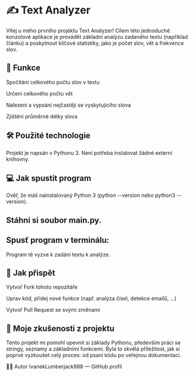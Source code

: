 # ✍️ Text Analyzer
Vítej u mého prvního projektu Text Analyzer!
Cílem této jednoduché konzolové aplikace je provádět základní analýzu zadaného textu (například článku) a poskytnout klíčové statistiky, jako je počet slov, vět a frekvence slov.

## 🚀 Funkce
Spočítání celkového počtu slov v textu

Určení celkového počtu vět

Nalezení a vypsání nejčastěji se vyskytujícího slova

Zjištění průměrné délky slova

## 🛠️ Použité technologie
Projekt je napsán v Pythonu 3.
Není potřeba instalovat žádné externí knihovny.

## 💻 Jak spustit program
Ověř, že máš nainstalovaný Python 3 (python --version nebo python3 --version).

## Stáhni si soubor main.py.

## Spusť program v terminálu:

<bash python main.py>
Program tě vyzve k zadání textu k analýze.

## 📝 Jak přispět
Vytvoř Fork tohoto repozitáře

Uprav kód, přidej nové funkce (např. analýza čísel, detekce emailů, ...)

Vytvoř Pull Request se svými změnami

## 📌 Moje zkušenosti z projektu
Tento projekt mi pomohl upevnit si základy Pythonu, především práci se stringy, seznamy a základními funkcemi. Byla to skvělá příležitost, jak si poprvé vyzkoušet celý proces: od psaní kódu po veřejnou dokumentaci.

👨‍💻 Autor
IvanekLumberjack888 — GitHub profil

